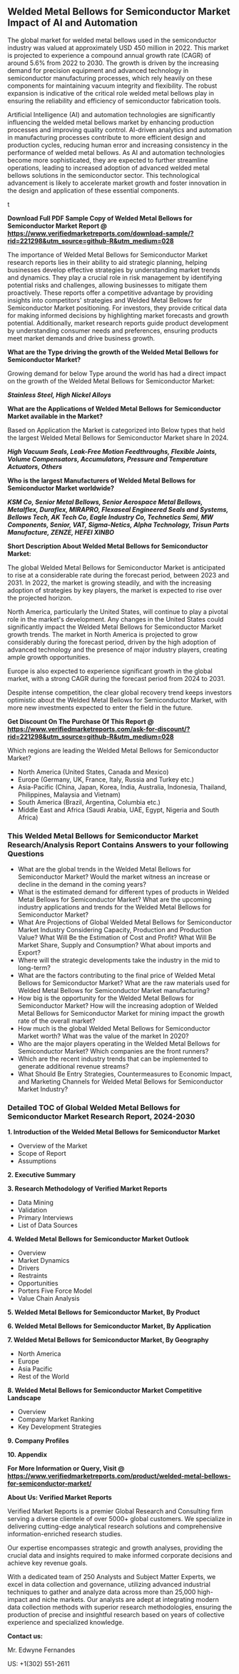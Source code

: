 <h2>Welded Metal Bellows for Semiconductor Market Impact of AI and Automation</h2><p>The global market for welded metal bellows used in the semiconductor industry was valued at approximately USD 450 million in 2022. This market is projected to experience a compound annual growth rate (CAGR) of around 5.6% from 2022 to 2030. The growth is driven by the increasing demand for precision equipment and advanced technology in semiconductor manufacturing processes, which rely heavily on these components for maintaining vacuum integrity and flexibility. The robust expansion is indicative of the critical role welded metal bellows play in ensuring the reliability and efficiency of semiconductor fabrication tools.</p><p>Artificial Intelligence (AI) and automation technologies are significantly influencing the welded metal bellows market by enhancing production processes and improving quality control. AI-driven analytics and automation in manufacturing processes contribute to more efficient design and production cycles, reducing human error and increasing consistency in the performance of welded metal bellows. As AI and automation technologies become more sophisticated, they are expected to further streamline operations, leading to increased adoption of advanced welded metal bellows solutions in the semiconductor sector. This technological advancement is likely to accelerate market growth and foster innovation in the design and application of these essential components.</p>t</p><p id="" class=""><strong>Download Full PDF Sample Copy of Welded Metal Bellows for Semiconductor Market Report @ <a href="https://www.verifiedmarketreports.com/download-sample/?rid=221298&utm_source=github-R&utm_medium=028" target="_blank">https://www.verifiedmarketreports.com/download-sample/?rid=221298&utm_source=github-R&utm_medium=028</a></strong></p><p>The importance of&nbsp;Welded Metal Bellows for Semiconductor Market research reports lies in their ability to aid strategic planning, helping businesses develop effective strategies by understanding market trends and dynamics. They play a crucial role in risk management by identifying potential risks and challenges, allowing businesses to mitigate them proactively. These reports offer a competitive advantage by providing insights into competitors' strategies and Welded Metal Bellows for Semiconductor Market positioning. For investors, they provide critical data for making informed decisions by highlighting market forecasts and growth potential. Additionally, market research reports guide product development by understanding consumer needs and preferences, ensuring products meet market demands and drive business growth.</p><p><strong>What are the&nbsp;Type driving the growth of the Welded Metal Bellows for Semiconductor Market?</strong></p><p id="" class="">Growing demand for below Type around the world has had a direct impact on the growth of the Welded Metal Bellows for Semiconductor Market:</p><em><strong>Stainless Steel, High Nickel Alloys</strong></em></p><strong>What are the&nbsp;Applications&nbsp;of Welded Metal Bellows for Semiconductor Market available in the Market?</strong></p><p id="" class="">Based on Application the Market is categorized into Below types that held the largest Welded Metal Bellows for Semiconductor Market share In 2024.</p><em><strong>High Vacuum Seals, Leak-Free Motion Feedthroughs, Flexible Joints, Volume Compensators, Accumulators, Pressure and Temperature Actuators, Others</strong></em></p><strong>Who is the largest Manufacturers of Welded Metal Bellows for Semiconductor Market worldwide?</strong></p><p><em><strong>KSM Co, Senior Metal Bellows, Senior Aerospace Metal Bellows, Metalflex, Duraflex, MIRAPRO, Flexaseal Engineered Seals and Systems, Bellows Tech, AK Tech Co, Eagle Industry Co, Technetics Semi, MW Components, Senior, VAT, Sigma-Netics, Alpha Technology, Trisun Parts Manufacture, ZENZE, HEFEI XINBO</strong></em></p><p id="" class=""><strong>Short Description About Welded Metal Bellows for Semiconductor Market:</strong></p><p>The global Welded Metal Bellows for Semiconductor Market is anticipated to rise at a considerable rate during the forecast period, between 2023 and 2031. In 2022, the market is growing steadily, and with the increasing adoption of strategies by key players, the market is expected to rise over the projected horizon.</p><p>North America, particularly the United States, will continue to play a pivotal role in the market's development. Any changes in the United States could significantly impact the Welded Metal Bellows for Semiconductor Market growth trends. The market in North America is projected to grow considerably during the forecast period, driven by the high adoption of advanced technology and the presence of major industry players, creating ample growth opportunities.</p><p>Europe is also expected to experience significant growth in the global market, with a strong CAGR during the forecast period from 2024 to 2031.</p><p>Despite intense competition, the clear global recovery trend keeps investors optimistic about the Welded Metal Bellows for Semiconductor Market, with more new investments expected to enter the field in the future.</p><p id="" class=""><strong>Get Discount On The Purchase Of This Report @ <a href="https://www.verifiedmarketreports.com/ask-for-discount/?rid=221298&utm_source=github-R&utm_medium=028" target="_blank">https://www.verifiedmarketreports.com/ask-for-discount/?rid=221298&utm_source=github-R&utm_medium=028</a></strong></p>Which regions are leading the Welded Metal Bellows for Semiconductor Market?</p><ul><li>North America (United States, Canada and Mexico)</li><li>Europe (Germany, UK, France, Italy, Russia and Turkey etc.)</li><li>Asia-Pacific (China, Japan, Korea, India, Australia, Indonesia, Thailand, Philippines, Malaysia and Vietnam)</li><li>South America (Brazil, Argentina, Columbia etc.)</li><li>Middle East and Africa (Saudi Arabia, UAE, Egypt, Nigeria and South Africa)</li></ul><h3 id="" class="">This Welded Metal Bellows for Semiconductor Market Research/Analysis Report Contains Answers to your following Questions</h3><ul><li>What are the global trends in the Welded Metal Bellows for Semiconductor Market? Would the market witness an increase or decline in the demand in the coming years?</li><li>What is the estimated demand for different types of products in Welded Metal Bellows for Semiconductor Market? What are the upcoming industry applications and trends for the Welded Metal Bellows for Semiconductor Market?</li><li>What Are Projections of Global Welded Metal Bellows for Semiconductor Market Industry Considering Capacity, Production and Production Value? What Will Be the Estimation of Cost and Profit? What Will Be Market Share, Supply and Consumption? What about imports and Export?</li><li>Where will the strategic developments take the industry in the mid to long-term?</li><li>What are the factors contributing to the final price of Welded Metal Bellows for Semiconductor Market? What are the raw materials used for Welded Metal Bellows for Semiconductor Market manufacturing?</li><li>How big is the opportunity for the Welded Metal Bellows for Semiconductor Market? How will the increasing adoption of Welded Metal Bellows for Semiconductor Market for mining impact the growth rate of the overall market?</li><li>How much is the global Welded Metal Bellows for Semiconductor Market worth? What was the value of the market In 2020?</li><li>Who are the major players operating in the Welded Metal Bellows for Semiconductor Market? Which companies are the front runners?</li><li>Which are the recent industry trends that can be implemented to generate additional revenue streams?</li><li>What Should Be Entry Strategies, Countermeasures to Economic Impact, and Marketing Channels for Welded Metal Bellows for Semiconductor Market Industry?</li></ul><h3 id="" class="">Detailed TOC of Global Welded Metal Bellows for Semiconductor Market Research Report, 2024-2030</h3><p id="" class=""><strong>1. Introduction of the Welded Metal Bellows for Semiconductor Market</strong></p><ul><li>Overview of the Market</li><li>Scope of Report</li><li>Assumptions</li></ul><p id="" class=""><strong>2. Executive Summary</strong></p><p id="" class=""><strong>3. Research Methodology of Verified Market Reports</strong></p><ul><li>Data Mining</li><li>Validation</li><li>Primary Interviews</li><li>List of Data Sources</li></ul><p id="" class=""><strong>4. Welded Metal Bellows for Semiconductor Market Outlook</strong></p><ul><li>Overview</li><li>Market Dynamics</li><li>Drivers</li><li>Restraints</li><li>Opportunities</li><li>Porters Five Force Model</li><li>Value Chain Analysis</li></ul><p id="" class=""><strong>5. Welded Metal Bellows for Semiconductor Market, By Product</strong></p><p id="" class=""><strong>6. Welded Metal Bellows for Semiconductor Market, By Application</strong></p><p id="" class=""><strong>7. Welded Metal Bellows for Semiconductor Market, By Geography</strong></p><ul><li>North America</li><li>Europe</li><li>Asia Pacific</li><li>Rest of the World</li></ul><p id="" class=""><strong>8. Welded Metal Bellows for Semiconductor Market Competitive Landscape</strong></p><ul><li>Overview</li><li>Company Market Ranking</li><li>Key Development Strategies</li></ul><p id="" class=""><strong>9. Company Profiles</strong></p><p id="" class=""><strong>10. Appendix</strong></p><p id="" class=""><strong>For More Information or Query, Visit @ <a href="https://www.verifiedmarketreports.com/product/welded-metal-bellows-for-semiconductor-market/" target="_blank">https://www.verifiedmarketreports.com/product/welded-metal-bellows-for-semiconductor-market/</a></strong></p><p id="" class=""><strong>About Us: Verified Market Reports</strong></p><p id="" class="">Verified Market Reports is a premier Global Research and Consulting firm serving a diverse clientele of over 5000+ global customers. We specialize in delivering cutting-edge analytical research solutions and comprehensive information-enriched research studies.</p><p id="" class="">Our expertise encompasses strategic and growth analyses, providing the crucial data and insights required to make informed corporate decisions and achieve key revenue goals.</p><p id="" class="">With a dedicated team of 250 Analysts and Subject Matter Experts, we excel in data collection and governance, utilizing advanced industrial techniques to gather and analyze data across more than 25,000 high-impact and niche markets. Our analysts are adept at integrating modern data collection methods with superior research methodologies, ensuring the production of precise and insightful research based on years of collective experience and specialized knowledge.</p><p id="" class=""><strong>Contact us:</strong></p><p id="" class="">Mr. Edwyne Fernandes</p><p id="" class="">US: +1(302) 551-2611</p>
